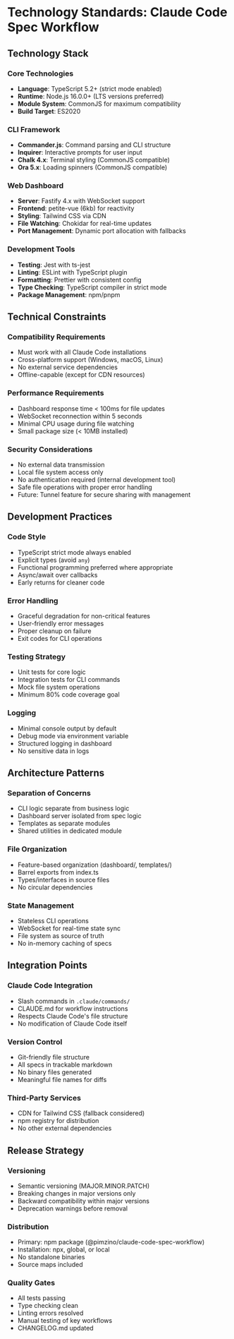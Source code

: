 # Technology Standards: Claude Code Spec Workflow

## Technology Stack

### Core Technologies
- **Language**: TypeScript 5.2+ (strict mode enabled)
- **Runtime**: Node.js 16.0.0+ (LTS versions preferred)
- **Module System**: CommonJS for maximum compatibility
- **Build Target**: ES2020

### CLI Framework
- **Commander.js**: Command parsing and CLI structure
- **Inquirer**: Interactive prompts for user input
- **Chalk 4.x**: Terminal styling (CommonJS compatible)
- **Ora 5.x**: Loading spinners (CommonJS compatible)

### Web Dashboard
- **Server**: Fastify 4.x with WebSocket support
- **Frontend**: petite-vue (6kb) for reactivity
- **Styling**: Tailwind CSS via CDN
- **File Watching**: Chokidar for real-time updates
- **Port Management**: Dynamic port allocation with fallbacks

### Development Tools
- **Testing**: Jest with ts-jest
- **Linting**: ESLint with TypeScript plugin
- **Formatting**: Prettier with consistent config
- **Type Checking**: TypeScript compiler in strict mode
- **Package Management**: npm/pnpm

## Technical Constraints

### Compatibility Requirements
- Must work with all Claude Code installations
- Cross-platform support (Windows, macOS, Linux)
- No external service dependencies
- Offline-capable (except for CDN resources)

### Performance Requirements
- Dashboard response time < 100ms for file updates
- WebSocket reconnection within 5 seconds
- Minimal CPU usage during file watching
- Small package size (< 10MB installed)

### Security Considerations
- No external data transmission
- Local file system access only
- No authentication required (internal development tool)
- Safe file operations with proper error handling
- Future: Tunnel feature for secure sharing with management

## Development Practices

### Code Style
- TypeScript strict mode always enabled
- Explicit types (avoid `any`)
- Functional programming preferred where appropriate
- Async/await over callbacks
- Early returns for cleaner code

### Error Handling
- Graceful degradation for non-critical features
- User-friendly error messages
- Proper cleanup on failure
- Exit codes for CLI operations

### Testing Strategy
- Unit tests for core logic
- Integration tests for CLI commands
- Mock file system operations
- Minimum 80% code coverage goal

### Logging
- Minimal console output by default
- Debug mode via environment variable
- Structured logging in dashboard
- No sensitive data in logs

## Architecture Patterns

### Separation of Concerns
- CLI logic separate from business logic
- Dashboard server isolated from spec logic
- Templates as separate modules
- Shared utilities in dedicated module

### File Organization
- Feature-based organization (dashboard/, templates/)
- Barrel exports from index.ts
- Types/interfaces in source files
- No circular dependencies

### State Management
- Stateless CLI operations
- WebSocket for real-time state sync
- File system as source of truth
- No in-memory caching of specs

## Integration Points

### Claude Code Integration
- Slash commands in `.claude/commands/`
- CLAUDE.md for workflow instructions
- Respects Claude Code's file structure
- No modification of Claude Code itself

### Version Control
- Git-friendly file structure
- All specs in trackable markdown
- No binary files generated
- Meaningful file names for diffs

### Third-Party Services
- CDN for Tailwind CSS (fallback considered)
- npm registry for distribution
- No other external dependencies

## Release Strategy

### Versioning
- Semantic versioning (MAJOR.MINOR.PATCH)
- Breaking changes in major versions only
- Backward compatibility within major versions
- Deprecation warnings before removal

### Distribution
- Primary: npm package (@pimzino/claude-code-spec-workflow)
- Installation: npx, global, or local
- No standalone binaries
- Source maps included

### Quality Gates
- All tests passing
- Type checking clean
- Linting errors resolved
- Manual testing of key workflows
- CHANGELOG.md updated